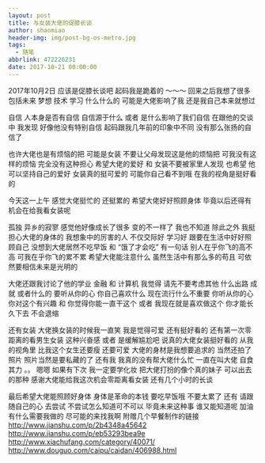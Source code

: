 ```yaml
---
layout: post
title: 与女装大佬的促膝长谈
author: shaomiao
header-img: img/post-bg-os-metro.jpg
tags:
  - 随笔
abbrlink: 472226231
date: 2017-10-21 00:00:00
---
```

2017年10月2日
应该是促膝长谈吧  起码我是跪着的 ～～～
回来之后我想了很多  包括未来 梦想 技术 学习 什么什么的 可能是大佬影响了我 还是我自己本来就想过 

自信 人本身是否有自信 自信源于什么 或者 是什么影响了我们自信 在跟他的交谈中 我发现 好像他没有特别自信 起码跟我几年前的印象中不同  没有那么张扬的自信了

也许大佬也是有烦恼的把 可能是女装 不要让父母发现这是他的烦恼把 可我没有这样的烦恼 完全没有这种担心 希望大佬的爱好 和 女装不要被家里人发现 也希望 他可以坚持自己的爱好 女装真的挺可爱的 可能你自己看不到哦 在我的视角是挺好看的

今天这一上午 感觉大佬挺忙的 还挺累的 希望大佬好好照顾身体 毕竟以后还得有机会在给我看女装呢 

孤独 异乡的寂寥 感觉他好像成长了很多 变的不一样了 我也不知道 除此之外 我挺担心大佬的身体的  我想象中的厉害的人 不仅交际好 学习好 跟要在生活中好好照顾自己 没想到大佬居然不吃早饭 和 “饿了才会吃” 有一句话 别人在乎你飞的高不高 可我在乎你飞的累不累 希望大佬能注意什么 虽然生活中有那么多的苟且 可依然要相信未来是光明的

大佬还跟我讨论了他的学业 金融 和 计算机  我觉得 请先不要考虑其他 什么出路 成就 或者什么的  要听从你的心 你自己喜欢什么  现在流行什么不重要 你听从你的心 你对这个有兴趣 和 你觉得你能一直干这个 或者 我现在就是喜欢做这个  你才能长久下去 不会退缩 

还有女装  大佬换女装的时候我一直笑  我是觉得可爱 还有挺好看的 还有第一次零距离的看男生女装 这种兴奋感  或者 是缓解尴尬吧  说真的大佬女装挺好看的 从我的视角里 比我这个女生还要瘦 还要可爱 大佬的身材是我想要追求的 当然还拍了照片 照片当然是要私藏的了 还有我 我真的没有帮大佬什么忙 一直在叫大佬 自食其力 。。 
嗯嗯 如果有下次 我一定要学化妆  把大佬打扮的像个真的妹子 可以出去的那种 感谢大佬能给我这次机会零距离看女装 还有几个小时的长谈 

最后希望大佬能照顾好身体 身体是革命的本钱 要吃早饭哦 不要太累了 还有 请跟随自己的心 去尝试 不尝试怎么知道可不可以  毕竟未来这种事 谁又能知道呢 加油 有什么需要我做的 尽可能的来找我啊 
附赠几个早餐制作的链接
http://www.jianshu.com/p/2b4348a45642
http://www.jianshu.com/p/eb53293bea9e
http://www.xiachufang.com/category/40071/
http://www.douguo.com/caipu/caidan/406988.html
